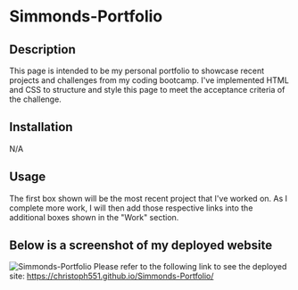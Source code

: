 # Simmonds-Portfolio

## Description

This page is intended to be my personal portfolio to showcase recent projects and challenges from my coding bootcamp. I've implemented HTML and CSS to structure and style this page to meet the acceptance criteria of the challenge. 


## Installation

N/A

## Usage

The first box shown will be the most recent project that I've worked on. As I complete more work, I will then add those respective links into the additional boxes shown in the "Work" section.

## Below is a screenshot of my deployed website
![Simmonds-Portfolio](assets/images/Simmonds-Portfolio.png)
Please refer to the following link to see the deployed site: https://christoph551.github.io/Simmonds-Portfolio/
